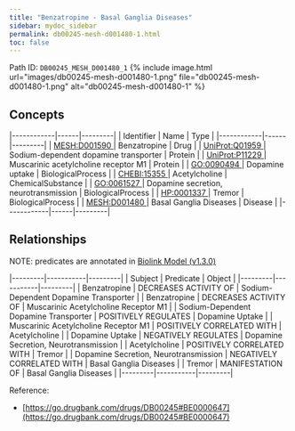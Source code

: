 ```yaml
---
title: "Benzatropine - Basal Ganglia Diseases"
sidebar: mydoc_sidebar
permalink: db00245-mesh-d001480-1.html
toc: false 
---
```



Path ID: `DB00245_MESH_D001480_1`
{% include image.html url="images/db00245-mesh-d001480-1.png" file="db00245-mesh-d001480-1.png" alt="db00245-mesh-d001480-1" %}

## Concepts

|------------|------|---------|
| Identifier | Name | Type    |
|------------|------|---------|
| <a href="https://identifiers.org/MESH:D001590">MESH:D001590 </a> | Benzatropine | Drug |
| <a href="https://identifiers.org/UniProt:Q01959">UniProt:Q01959 </a> | Sodium-dependent dopamine transporter | Protein |
| <a href="https://identifiers.org/UniProt:P11229">UniProt:P11229 </a> | Muscarinic acetylcholine receptor M1 | Protein |
| <a href="https://identifiers.org/GO:0090494">GO:0090494 </a> | Dopamine uptake | BiologicalProcess |
| <a href="https://identifiers.org/CHEBI:15355">CHEBI:15355 </a> | Acetylcholine | ChemicalSubstance |
| <a href="https://identifiers.org/GO:0061527">GO:0061527 </a> | Dopamine secretion, neurotransmission | BiologicalProcess |
| <a href="https://identifiers.org/HP:0001337">HP:0001337 </a> | Tremor | BiologicalProcess |
| <a href="https://identifiers.org/MESH:D001480">MESH:D001480 </a> | Basal Ganglia Diseases | Disease |
|------------|------|---------|

## Relationships


NOTE: predicates are annotated in <a href="https://github.com/biolink/biolink-model/releases/tag/v1.3.0">Biolink Model (v1.3.0)</a>

|---------|-----------|---------|
| Subject | Predicate | Object  |
|---------|-----------|---------|
| Benzatropine | DECREASES ACTIVITY OF | Sodium-Dependent Dopamine Transporter |
| Benzatropine | DECREASES ACTIVITY OF | Muscarinic Acetylcholine Receptor M1 |
| Sodium-Dependent Dopamine Transporter | POSITIVELY REGULATES | Dopamine Uptake |
| Muscarinic Acetylcholine Receptor M1 | POSITIVELY CORRELATED WITH | Acetylcholine |
| Dopamine Uptake | NEGATIVELY REGULATES | Dopamine Secretion, Neurotransmission |
| Acetylcholine | POSITIVELY CORRELATED WITH | Tremor |
| Dopamine Secretion, Neurotransmission | NEGATIVELY CORRELATED WITH | Basal Ganglia Diseases |
| Tremor | MANIFESTATION OF | Basal Ganglia Diseases |
|---------|-----------|---------|

Reference: 
  - [https://go.drugbank.com/drugs/DB00245#BE0000647](https://go.drugbank.com/drugs/DB00245#BE0000647)
